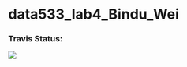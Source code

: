 # data533_lab4_Bindu_Wei

### Travis Status:
[![](https://travis-ci.org/ubco-mds-2018-labs/data533_lab4_Bindu_Wei.svg?branch=master)](https://travis-ci.org/ubco-mds-2018-labs/data533_lab4_Bindu_Wei)
